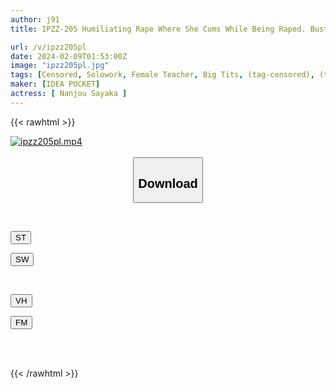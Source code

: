 ```yaml
---
author: j91
title: IPZZ-205 Humiliating Rape Where She Cums While Being Raped. Busty Female Teacher Aya Nanjo Receives The Most Humiliation As A Woman.

url: /v/ipzz205pl
date: 2024-02-09T01:53:00Z
image: "ipzz205pl.jpg"
tags: [Censored, Solowork, Female Teacher, Big Tits, (tag-censored), (tag-censored), Drama	]
maker: [IDEA POCKET]
actress: [ Nanjou Sayaka ]
---
```



{{< rawhtml >}}

<div class="video" data-videoid="BQepplP46RfyD0o">
    <a href="javascript:;">
        <img src="/v/ipzz205pl/ipzz205pl.jpg" width="WIDTH" height="HEIGHT" alt="ipzz205pl.mp4" loading="lazy">
    </a>
</div>

<script type="text/javascript" src="https://j91.asia/asset/on-demand-st.js"></script>

<br>
  <link rel="stylesheet" href="https://j91.asia/asset/bs5.css">
  
  <center>
  <button class="btn btn-primary" type="button" data-bs-toggle="collapse" data-bs-target=".multi-collapse" aria-expanded="false" aria-controls="multiCollapseExample1 multiCollapseExample2"><h2>Download</h2></button></center>
</p>
<div class="row">
  <div class="col">
    <div class="collapse multi-collapse" id="multiCollapseExample1">
      <div class="card card-body">
	      	      <br>
<div class="buttons">  
<p><a href="https://streamtape.to/v/BQepplP46RfyD0o" target="_blank"><button class="btn-hover color-3"><i class="fa fa-download"></i> ST</button></a></p>
<p><a href="https://flaswish.com/qh4n72yz0dbt" target="_blank"><button class="btn-hover color-2"><i class="fa fa-download"></i> SW</button></a></p></div>
    </div>
  </div>
</div>
  <div class="col">
    <div class="collapse multi-collapse" id="multiCollapseExample2">
      <div class="card card-body">
	      <br>
<div class="buttons">
<p><a href="https://vidhidepro.com/f/8hhjmwsvsk05" target="_blank"><button class="btn-hover color-9"><i class="fa fa-download"></i> VH</button></a></p>
<p><a href="https://filemoon.sx/d/yuycl65g8z8b" target="_blank"><button class="btn-hover color-8"><i class="fa fa-download"></i> FM</button></a></p></div>
<br><br>
      </div>
    </div>
  </div>
</div>

{{< /rawhtml >}}